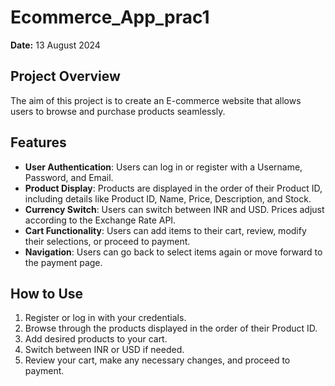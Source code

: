# Ecommerce_App_prac1

**Date:** 13 August 2024

## Project Overview
The aim of this project is to create an E-commerce website that allows users to browse and purchase products seamlessly.

## Features
- **User Authentication**: Users can log in or register with a Username, Password, and Email.
- **Product Display**: Products are displayed in the order of their Product ID, including details like Product ID, Name, Price, Description, and Stock.
- **Currency Switch**: Users can switch between INR and USD. Prices adjust according to the Exchange Rate API.
- **Cart Functionality**: Users can add items to their cart, review, modify their selections, or proceed to payment.
- **Navigation**: Users can go back to select items again or move forward to the payment page.

## How to Use
1. Register or log in with your credentials.
2. Browse through the products displayed in the order of their Product ID.
3. Add desired products to your cart.
4. Switch between INR or USD if needed.
5. Review your cart, make any necessary changes, and proceed to payment.
